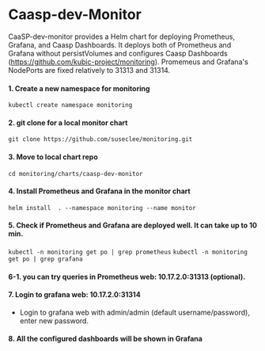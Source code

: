 # Caasp-dev-Monitor
CaaSP-dev-monitor provides a Helm chart for deploying Prometheus, Grafana, and Caasp Dashboards.
It deploys both of Prometheus and Grafana without persistVolumes and configures Caasp Dashboards (https://github.com/kubic-project/monitoring). Promemeus and Grafana's NodePorts are fixed relatively to 31313 and 31314.

#### 1. Create a new namespace for monitoring 
```kubectl create namespace monitoring```
#### 2. git clone for a local monitor chart
```git clone https://github.com/suseclee/monitoring.git```
#### 3. Move to local chart repo 
```cd monitoring/charts/caasp-dev-monitor```
#### 4. Install Prometheus and Grafana in the monitor chart
```helm install  . --namespace monitoring --name monitor```
#### 5. Check if Prometheus and Grafana are deployed well. It can take up to 10 min. 
```kubectl -n monitoring get po | grep prometheus```
```kubectl -n monitoring get po | grep grafana```
#### 6-1. you can try queries in Prometheus web: 10.17.2.0:31313 (optional).
#### 7. Login to grafana web: 10.17.2.0:31314
   * Login to grafana web with admin/admin (default username/password), enter new password.   
#### 8. All the configured dashboards will be shown in Grafana 
